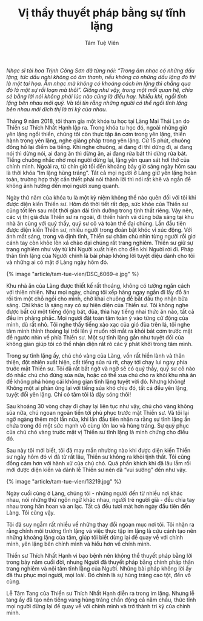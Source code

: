 ﻿---
title: Vị thầy thuyết pháp bằng sự tĩnh lặng
author: Tâm Tuệ Viên
---

*Nhạc sĩ tài hoa Trịnh Công Sơn đã từng nói: “Trong âm nhạc có những dấu lặng, tức dấu nghỉ không có âm thanh, nếu không có những dấu lặng đó thì là một tai họa. Âm nhạc mà không có khoảng cách im lặng thì chẳng qua đó là một sự rối loạn mà thôi”. Giống như vậy, trong một mối quan hệ, chia sẻ bằng lời nói không phải lúc nào cũng là điều hay. Nhiều khi, ngồi tĩnh lặng bên nhau mới quý. Và tôi tin rằng những người có thể ngồi tĩnh lặng bên nhau mới đích thị là tri kỷ của nhau.*

Tháng 9 năm 2018, tôi tham gia một khóa tu học tại Làng Mai Thái Lan do Thiền sư Thích Nhất Hạnh lập ra. Trong khóa tu học đó, ngoài những giờ yên lặng ngồi thiền, chúng tôi còn thực tập ăn cơm trong yên lặng, thiền hành trong yên lặng, nghe giảng pháp trong yên lặng. Cứ 15 phút, chuông đồng hồ lại điểm ba tiếng. Khi nghe chuông, ai đang đi thì dừng đi, ai đang nói thì dừng nói, ai đang ăn thì dừng ăn, ai đang rửa bát thì dừng rửa bát. Tiếng chuông nhắc nhở mọi người dừng lại, lặng yên quan sát hơi thở của chính mình. Ngoài ra, từ chín giờ tối đến khoảng bảy giờ sáng ngày hôm sau là thời khóa “Im lặng hùng tráng”. Tất cả mọi người ở Làng giữ yên lặng hoàn toàn, trường hợp thật cần thiết phải nói thành lời thì nói rất khẽ và ngắn để không ảnh hưởng đến mọi người xung quanh. 

Ngày thứ năm của khóa tu là một kỷ niệm không thể nào quên đối với tôi khi được diện kiến Thiền sư. Hôm đó thời tiết rất đẹp, sức khỏe của Thiền sư cũng tốt lên sau một thời gian dài tĩnh dưỡng trong tịnh thất riêng. Vậy nên, các vị thị giả đưa Thiền sư ra ngoài, đi thiền hành và dùng bữa sáng tại khu nhà ăn cùng với quý thầy, quý sư cô và toàn thể đại chúng. Lần đầu tiên được diện kiến Thiền sư, nhiều người trong đoàn bật khóc vì xúc động. Với ánh mắt sáng, trong và định tĩnh, Thiền sư chăm chú nhìn từng người rồi giơ cánh tay còn khỏe lên xá chào đại chúng rất trang nghiêm. Thiền sư giữ sự trang nghiêm như vậy từ khi Người xuất hiện cho đến khi Người rời đi. Pháp thân tĩnh lặng của Người chính là bài pháp không lời tuyệt diệu dành cho tôi và những ai có mặt ở Làng ngày hôm đó.

{% image "article/tam-tue-vien/DSC_6069-e.jpg" %}

Khu nhà ăn của Làng được thiết kế rất thoáng, không có tường ngăn cách với thiên nhiên. Như mọi ngày, chúng tôi xếp hàng ngay ngắn đi lấy đồ ăn rồi tìm một chỗ ngồi cho mình, chờ khai chuông để bắt đầu thọ nhận bữa sáng. Chỉ khác là sáng nay có sự hiện diện của Thiền sư. Tôi không nghe được bất cứ một tiếng động bát, đũa, thìa hay tiếng nhai thức ăn nào, tất cả đều im phăng phắc. Mọi người đặt toàn tâm toàn ý vào từng cử động của mình, dù rất nhỏ. Tôi nghe thấy tiếng xào xạc của gió đùa trên lá, tôi nghe tâm mình thỉnh thoảng lại trồi lên ý muốn rời mắt ra khỏi bát cơm trước mặt để ngước nhìn về phía Thiền sư. Một sự tĩnh lặng gần như tuyệt đối của không gian giúp tôi có thể nhận diện rất rõ các ý phát khởi trong tâm mình. 

Trong sự tĩnh lặng ấy, chú chó vàng của Làng, vốn rất hiền lành và thân thiện, đột nhiên xuất hiện, cất tiếng sủa rú rít, chạy tới chạy lui ngay phía trước mặt Thiền sư. Tôi đã rất bất ngờ và ngỡ sẽ có quý thầy, quý sư cô nào đó nhắc chú chó đừng sủa nữa, hoặc có thể xua chú chó ra khỏi khu nhà ăn để không phá hỏng cái không gian tĩnh lặng tuyệt vời đó. Nhưng không! Không một ai phản ứng lại với tiếng sủa khó chịu đó, tất cả đều yên lặng, tuyệt đối yên lặng. Chỉ có tâm tôi là dậy sóng thôi!

Sau khoảng 30 vòng chạy đi chạy lại liên tục như vậy, chú chó vàng không sủa nữa, chú ngoan ngoãn tiến tới phủ phục trước mặt Thiền sư. Và tôi lại ngỡ ngàng thêm một lần nữa, khi lần đầu tiên nhận ra rằng sự tĩnh lặng ẩn chứa trong đó một sức mạnh vô cùng lớn lao và hùng tráng. Sự quỳ phục của chú chó vàng trước mặt vị Thiền sư tĩnh lặng là minh chứng cho điều đó.

Sau này tôi mới biết, tôi đã may mắn nhường nào khi được diện kiến Thiền sư ngày hôm đó vì đã từ rất lâu, Thiền sư không ra khỏi tịnh thất. Tôi cũng đồng cảm hơn với hành xử của chú chó. Quá phấn khích khi đã lâu lắm rồi mới được diện kiến và đảnh lễ Thiền sư nên đã “vui sướng” đến như vậy.

{% image "article/tam-tue-vien/13219.jpg" %}

Ngày cuối cùng ở Làng, chúng tôi - những người đến từ nhiều nơi khác nhau, nói những thứ ngôn ngữ khác nhau, người trẻ người già - đều chia tay nhau trong hân hoan và an lạc. Tất cả đều tươi mát hơn ngày đầu tiên đến Làng. Tôi cũng vậy.

Tôi đã suy ngẫm rất nhiều về những thay đổi ngoạn mục nơi tôi. Tôi nhận ra rằng chính môi trường tĩnh lặng và việc thực tập im lặng là cứu cánh tạo nên những khoảng lặng của tâm, giúp tôi biết dừng lại để quay về với chính mình, yên lặng bên chính mình và hiểu hơn về chính mình. 

Thiền sư Thích Nhất Hạnh vì bạo bệnh nên không thể thuyết pháp bằng lời trong bảy năm cuối đời, nhưng Người đã thuyết pháp bằng chính pháp thân trang nghiêm và nội tâm tĩnh lặng của Người. Những bài pháp không lời ấy đã thu phục mọi người, mọi loài. Đó chính là sự hùng tráng cao tột, đến vô cùng.

Lễ Tâm Tang của Thiền sư Thích Nhất Hạnh diễn ra trong im lặng. Nhưng lễ tang ấy đã tạo nên tiếng vang hùng tráng chấn động cả năm châu, thức tỉnh mọi người dừng lại để quay về với chính mình và trở thành tri kỷ của chính mình.
